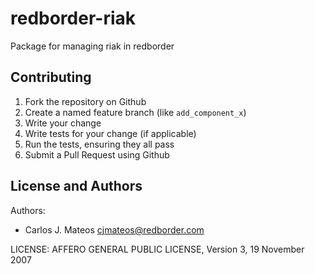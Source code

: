 redborder-riak
==============

Package for managing riak in redborder

Contributing
------------
1. Fork the repository on Github
2. Create a named feature branch (like `add_component_x`)
3. Write your change
4. Write tests for your change (if applicable)
5. Run the tests, ensuring they all pass
6. Submit a Pull Request using Github

License and Authors
-------------------
Authors:
- Carlos J. Mateos <cjmateos@redborder.com>

LICENSE: AFFERO GENERAL PUBLIC LICENSE, Version 3, 19 November 2007
